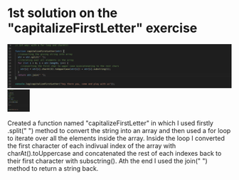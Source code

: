 # 1st solution on the "capitalizeFirstLetter" exercise

![snapshot](/snapshot_1st_solution.png)
<img src="/snapshot_1st_solution.png" width="50px" height="50px">

Created a function named "capitalizeFirstLetter" in which I used firstly .split(" ") method to convert the string into an array and then used a for loop to iterate over all the elements inside the array. Inside the loop I converted the first character of each indivual index of the array with charAt().toUppercase and concatenated the rest of each indexes back to their first character with subsctring(). Ath the end I used the join(" ") method to return a string back.
